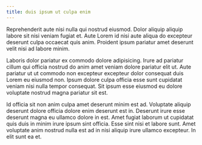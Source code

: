 ```yaml
---
title: duis ipsum ut culpa enim
---
```


Reprehenderit aute nisi nulla qui nostrud eiusmod. Dolor aliquip aliquip labore sit nisi veniam fugiat et. Aute Lorem id nisi aute aliqua do excepteur deserunt culpa occaecat quis anim. Proident ipsum pariatur amet deserunt velit nisi ad labore minim.

Laboris dolor pariatur ex commodo dolore adipisicing. Irure ad pariatur cillum qui officia nostrud do anim amet veniam dolore pariatur elit ut. Aute pariatur ut ut commodo non excepteur excepteur dolor consequat duis Lorem eu eiusmod non. Ipsum dolore culpa officia esse sunt cupidatat veniam nisi nulla tempor consequat. Sit ipsum esse eiusmod eu dolore voluptate nostrud magna pariatur sit est.

Id officia sit non anim culpa amet deserunt minim est ad. Voluptate aliquip deserunt dolore officia dolore enim deserunt est in. Deserunt irure esse deserunt magna eu ullamco dolore in est. Amet fugiat laborum ut cupidatat quis duis in minim irure ipsum sint officia. Esse sint nisi et labore sunt. Amet voluptate anim nostrud nulla est ad in nisi aliquip irure ullamco excepteur. In elit sunt ea et.